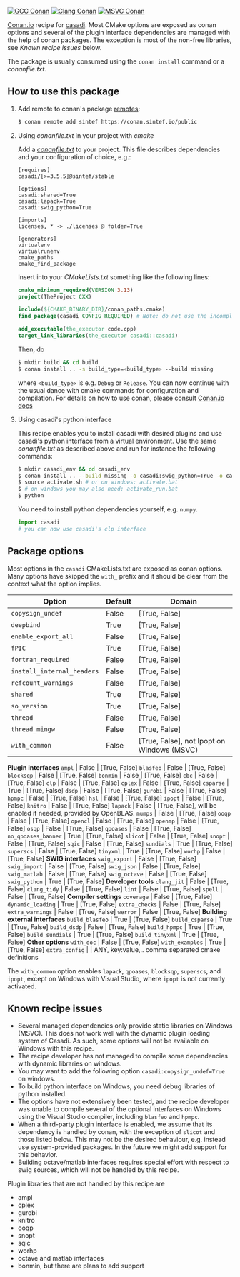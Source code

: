[![GCC Conan](https://github.com/sintef-ocean/conan-casadi/workflows/GCC%20Conan/badge.svg)](https://github.com/sintef-ocean/conan-casadi/actions?query=workflow%3A"GCC+Conan")
[![Clang Conan](https://github.com/sintef-ocean/conan-casadi/workflows/Clang%20Conan/badge.svg)](https://github.com/sintef-ocean/conan-casadi/actions?query=workflow%3A"Clang+Conan")
[![MSVC Conan](https://github.com/sintef-ocean/conan-casadi/workflows/MSVC%20Conan/badge.svg)](https://github.com/sintef-ocean/conan-casadi/actions?query=workflow%3A"MSVC+Conan")


[Conan.io](https://conan.io) recipe for [casadi](https://web.casadi.org/).
Most CMake options are exposed as conan options and several of the plugin interface
dependencies are managed with the help of conan packages. The exception is most of the
non-free libraries, see *Known recipe issues* below.

The package is usually consumed using the `conan install` command or a *conanfile.txt*.

## How to use this package

1. Add remote to conan's package [remotes](https://docs.conan.io/en/latest/reference/commands/misc/remote.html?highlight=remotes):

   ```bash
   $ conan remote add sintef https://conan.sintef.io/public
   ```

2. Using *conanfile.txt* in your project with *cmake*

   Add a [*conanfile.txt*](http://docs.conan.io/en/latest/reference/conanfile_txt.html) to your project. This file describes dependencies and your configuration of choice, e.g.:

   ```
   [requires]
   casadi/[>=3.5.5]@sintef/stable

   [options]
   casadi:shared=True
   casadi:lapack=True
   casadi:swig_python=True

   [imports]
   licenses, * -> ./licenses @ folder=True

   [generators]
   virtualenv
   virtualrunenv
   cmake_paths
   cmake_find_package
   ```

   Insert into your *CMakeLists.txt* something like the following lines:
   ```cmake
   cmake_minimum_required(VERSION 3.13)
   project(TheProject CXX)

   include(${CMAKE_BINARY_DIR}/conan_paths.cmake)
   find_package(casadi CONFIG REQUIRED) # Note: do not use the incomplete MODULE variant

   add_executable(the_executor code.cpp)
   target_link_libraries(the_executor casadi::casadi)
   ```
   Then, do
   ```bash
   $ mkdir build && cd build
   $ conan install .. -s build_type=<build_type> --build missing
   ```
   where `<build_type>` is e.g. `Debug` or `Release`.
   You can now continue with the usual dance with cmake commands for configuration and compilation. For details on how to use conan, please consult [Conan.io docs](http://docs.conan.io/en/latest/)

3. Using casadi's python interface

   This recipe enables you to install casadi with desired plugins and use casadi's python
   interface from a virtual environment. Use the same *conanfile.txt* as described above and
   run for instance the following commands:
   ```bash
   $ mkdir casadi_env && cd casadi_env
   $ conan install .. --build missing -o casadi:swig_python=True -o casadi:clp=True
   $ source activate.sh # or on windows: activate.bat
   $ # on windows you may also need: activate_run.bat
   $ python
   ```
   You need to install python dependencies yourself, e.g. `numpy`.

   ```python
   import casadi
   # you can now use casadi's clp interface
   ```

## Package options

  Most options in the `casadi` CMakeLists.txt are exposed as conan options. Many options
  have skipped the `with_` prefix and it should be clear from the context what the option
  implies.

Option | Default | Domain
---|---|---
`copysign_undef`      | False |     [True, False]
`deepbind`            | True  |     [True, False]
`enable_export_all`   | False |     [True, False]
`fPIC`                | True |      [True, False]
`fortran_required`    | False |     [True, False]
`install_internal_headers` | False | [True, False]
`refcount_warnings`   | False |     [True, False]
`shared`              | True  |     [True, False]
`so_version`          | True  |     [True, False]
`thread`              | False |     [True, False]
`thread_mingw`        | False |     [True, False]
`with_common`         | False |     [True, False], not Ipopt on Windows (MSVC)
**Plugin interfaces**
`ampl`                | False |     [True, False]
`blasfeo`             | False |     [True, False]
`blocksqp`            | False |     [True, False]
`bonmin`              | False |     [True, False]
`cbc`                 | False |     [True, False]
`clp`                 | False |     [True, False]
`cplex`               | False |     [True, False]
`csparse`             | True  |     [True, False]
`dsdp`                | False |     [True, False]
`gurobi`              | False |     [True, False]
`hpmpc`               | False |     [True, False]
`hsl`                 | False |     [True, False]
`ipopt`               | False |     [True, False]
`knitro`              | False |     [True, False]
`lapack`              | False |     [True, False], will be enabled if needed, provided by OpenBLAS.
`mumps`               | False |     [True, False]
`ooqp`                | False |     [True, False]
`opencl`              | False |     [True, False]
`openmp`              | False |     [True, False]
`osqp`                | False |     [True, False]
`qpoases`             | False |     [True, False]
`no_qpoases_banner`   | True  |     [True, False]
`slicot`              | False |     [True, False]
`snopt`               | False |     [True, False]
`sqic`                | False |     [True, False]
`sundials`            | True  |     [True, False]
`superscs`            | False |     [True, False]
`tinyxml`             | True  |     [True, False]
`worhp`               | False |     [True, False]
**SWIG interfaces**
`swig_export`         | False |     [True, False]
`swig_import`         | False |     [True, False]
`swig_json`           | False |     [True, False]
`swig_matlab`         | False |     [True, False]
`swig_octave`         | False |     [True, False]
`swig_python`         | True  |     [True, False]
**Developer tools**
`clang_jit`           | False |     [True, False]
`clang_tidy`          | False |     [True, False]
`lint`                | False |     [True, False]
`spell`               | False |     [True, False]
**Compiler settings**
`coverage`            | False |     [True, False]
`dynamic_loading`     | True  |     [True, False]
`extra_checks`        | False |     [True, False]
`extra_warnings`      | False |     [True, False]
`werror`              | False |     [True, False]
**Building external interfaces**
`build_blasfeo`       | True  |     [True, False]
`build_csparse`       | True  |     [True, False]
`build_dsdp`          | False |     [True, False]
`build_hpmpc`         | True  |     [True, False]
`build_sundials`      | True  |     [True, False]
`build_tinyxml`       | True  |     [True, False]
**Other options**
`with_doc`            | False |     [True, False]
`with_examples`       | True  |     [True, False]
`extra_config`        |  |     ANY, key:value,..  comma separated cmake definitions


The `with_common` option enables `lapack`, `qpoases`, `blocksqp`, `superscs`, and `ipopt`,
except on Windows with Visual Studio, where `ipopt` is not currently activated.

## Known recipe issues

  - Several managed dependencies only provide static libraries on Windows (MSVC).
  This does not work well with the dynamic plugin loading system of Casadi.
  As such, some options will not be available on Windows with this recipe.
  - The recipe developer has not managed to compile some dependencies with dynamic libraries on windows.
  - You may want to add the following option `casadi:copysign_undef=True` on windows.
  - To build python interface on Windows, you need debug libraries of python installed.
  - The options have not extensively been tested, and the recipe developer was
  unable to compile several of the optional interfaces on Windows using the Visual Studio
  compiler, including `blasfeo` and `hpmpc`.
  - When a third-party plugin interface is enabled, we assume that its dependency is handled
  by conan, with the exception of `slicot` and those listed below. This may not be the
  desired behaviour, e.g. instead use system-provided packages. In the future we might add
  support for this behavior.
  - Building octave/matlab interfaces requires special effort with respect to swig sources, which will not be handled by this recipe.

  Plugin libraries that are not handled by this recipe are
  - ampl
  - cplex
  - gurobi
  - knitro
  - ooqp
  - snopt
  - sqic
  - worhp
  - octave and matlab interfaces
  - bonmin, but there are plans to add support
